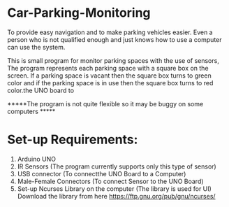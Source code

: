 # Car-Parking-Monitoring
  To provide easy navigation and to make parking vehicles easier. 
  Even a person who is not qualified enough and just knows how to use a computer can use the system.

  This is small program for monitor parking spaces with the use of sensors, The program represents each parking space with a square box on the screen.
  If a parking space is vacant then the square box turns to green color and if the parking space is in use then the square box turns to red color.the UNO board to

*****The program is not quite flexible so it may be buggy on some computers *****
# Set-up Requirements:
  1) Arduino UNO
  2) IR Sensors (The program currently supports only this type of sensor)
  3) USB connector (To connectthe UNO Board to a Computer)
  4) Male-Female Connectors (To connect Sensor to the UNO Board)
  5) Set-up Ncurses Library on the computer (The library is used for UI)
       Download the library from here https://ftp.gnu.org/pub/gnu/ncurses/
   
